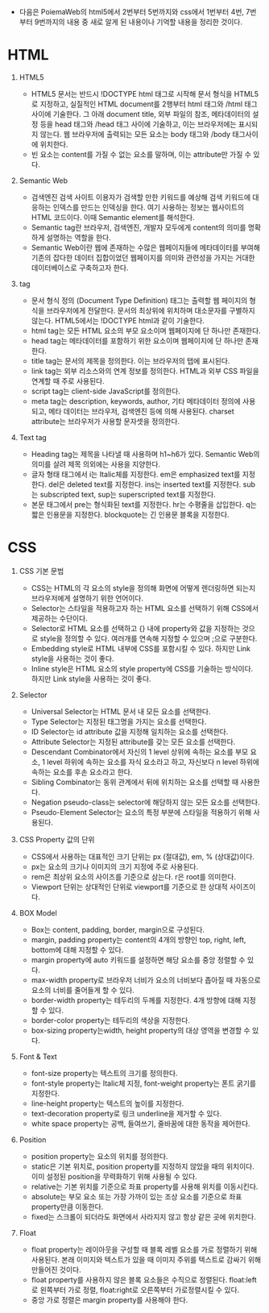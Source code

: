 * 다음은 PoiemaWeb의 html5에서 2번부터 5번까지와 css에서 1번부터 4번, 7번부터 9번까지의 내용 중 새로 알게 된 내용이나 기억할 내용을 정리한 것이다.

# HTML

1. HTML5
   - HTML5 문서는 반드시 !DOCTYPE html 태그로 시작해 문서 형식을 HTML5로 지정하고, 실질적인 HTML document를 2행부터 html 태그와 /html 태그 사이에 기술한다. 그 아래 document title, 외부 파일의 참조, 메타데이터의 설정 등을 head 태그와 /head 태그 사이에 기술하고, 이는 브라우저에는 표시되지 않는다. 웹 브라우저에 출력되는 모든 요소는 body 태그와 /body 태그사이에 위치한다.
   - 빈 요소는 content를 가질 수 없는 요소를 말하며, 이는 attribute만 가질 수 있다.

2. Semantic Web
   - 검색엔진 검색 사이트 이용자가 검색할 만한 키워드를 예상해 검색 키워드에 대응하는 인덱스를 만드는 인덱싱을 한다. 여기 사용하는 정보는 웹사이트의 HTML 코드이다. 이때 Semantic element를 해석한다.
   - Semantic tag란 브라우저, 검색엔진, 개발자 모두에게 content의 의미를 명확하게 설명하는 역할을 한다.
   - Semantic Web이란 웹에 존재하는 수많은 웹페이지들에 메타데이터를 부여해 기존의 잡다한 데이터 집합이었던 웹페이지를 의미와 관련성을 가지는 거대한 데이터베이스로 구축하고자 한다.

3. tag
   - 문서 형식 정의 (Document Type Definition) 태그는 출력할 웹 페이지의 형식을 브라우저에게 전달한다. 문서의 최상위에 위치하며 대소문자를 구별하지 않는다. HTML5에서는 !DOCTYPE html과 같이 기술한다.
   - html tag는 모든 HTML 요소의 부모 요소이며 웹페이지에 단 하나만 존재한다. 
   - head tag는 메타데이터를 포함하기 위한 요소이며 웹페이지에 단 하나만 존재한다.
   - title tag는 문서의 제목을 정의한다. 이는 브라우저의 탭에 표시된다.
   - link tag는 외부 리소스와의 연계 정보를 정의한다. HTML과 외부 CSS 파일을 연계할 때 주로 사용된다.
   - script tag는 client-side JavaScript를 정의한다.
   - meta tag는 description, keywords, author, 기타 메타데이터 정의에 사용되고, 메타 데이터는 브라우저, 검색엔진 등에 의해 사용된다. charset attribute는 브라우저가 사용할 문자셋을 정의한다.

4. Text tag
   - Heading tag는 제목을 나타낼 때 사용하며 h1~h6가 있다. Semantic Web의 의미를 살려 제목 의외에는 사용을 지양한다.
   - 글자 형태 태그에서 i는 Italic체를 지정한다. em은 emphasized text를 지정한다. del은 deleted text를 지정한다. ins는 inserted text를 지정한다. sub는 subscripted text, sup는 superscripted text를 지정한다.
   - 본문 태그에서 pre는 형식화된 text를 지정한다. hr는 수평줄을 삽입한다. q는 짧은 인용문을 지정한다. blockquote는 긴 인용문 블록을 지정한다.

# CSS

1. CSS 기본 문법
   - CSS는 HTML의 각 요소의 style을 정의해 화면에 어떻게 렌더링하면 되는지 브라우저에게 설명하기 위한 언어이다.
   - Selector는 스타일을 적용하고자 하는 HTML 요소를 선택하기 위해 CSS에서 제공하는 수단이다.
   - Selector로 HTML 요소를 선택하고 {} 내에 property와 값을 지정하는 것으로 style을 정의할 수 있다. 여러개를 연속해 지정할 수 있으며 ;으로 구분한다.
   - Embedding style로 HTML 내부에 CSS를 포함시킬 수 있다. 하지만 Link style을 사용하는 것이 좋다.
   - Inline style은 HTML 요소의 style property에 CSS를 기술하는 방식이다. 하지만 Link style을 사용하는 것이 좋다.

2. Selector
   - Universal Selector는 HTML 문서 내 모든 요소를 선택한다.
   - Type Selector는 지정된 태그명을 가지는 요소를 선택한다.
   - ID Selector는 id attribute 값을 지정해 일치하는 요소를 선택한다.
   - Attribute Selector는 지정된 attribute를 갖는 모든 요소를 선택한다.
   - Descendant Combinator에서 자신의 1 level 상위에 속하는 요소를 부모 요소, 1 level 하위에 속하는 요소를 자식 요소라고 하고, 자신보다 n level 하위에 속하는 요소를 후손 요소라고 한다.
   - Sibling Combinator는 동위 관계에서 뒤에 위치하는 요소를 선택할 때 사용한다.
   - Negation pseudo-class는 selector에 해당하지 않는 모든 요소를 선택한다.
   - Pseudo-Element Selector는 요소의 특정 부분에 스타일을 적용하기 위해 사용된다.

3. CSS Property 값의 단위
   - CSS에서 사용하는 대표적인 크기 단위는 px (절대값), em, % (상대값)이다.
   - px는 요소의 크기나 이미지의 크기 지정에 주로 사용된다.
   - rem은 최상위 요소의 사이즈를 기준으로 삼는다. r은 root를 의미한다.
   - Viewport 단위는 상대적인 단위로 viewport를 기준으로 한 상대적 사이즈이다.

4. BOX Model
   - Box는 content, padding, border, margin으로 구성된다.
   - margin, padding property는 content의 4개의 방향인 top, right, left, bottom에 대해 지정할 수 있다.
   - margin property에 auto 키워드를 설정하면 해당 요소를 중앙 정렬할 수 있다.
   - max-width property로 브라우저 너비가 요소의 너비보다 좁아질 때 자동으로 요소의 너비를 줄어들게 할 수 있다.
   - border-width property는 테두리의 두께를 지정한다. 4개 방향에 대해 지정할 수 있다.
   - border-color property는 테두리의 색상을 지정한다.
   - box-sizing property는width, height property의 대상 영역을 변경할 수 있다.

5. Font & Text
   - font-size property는 텍스트의 크기를 정의한다.
   - font-style property는 Italic체 지정, font-weight property는 폰트 굵기를 지정한다.
   - line-height property는 텍스트의 높이를 지정한다.
   - text-decoration property로 링크 underline을 제거할 수 있다.
   - white space property는 공백, 들여쓰기, 줄바꿈에 대한 동작을 제어한다.

6. Position
   - position property는 요소의 위치를 정의한다.
   - static은 기본 위치로, position property를 지정하지 않았을 때의 위치이다. 이미 설정된 position을 무력화하기 위해 사용될 수 있다.
   - relative는 기본 위치를 기준으로 좌표 property를 사용해 위치를 이동시킨다.
   - absolute는 부모 요소 또는 가장 가까이 있는 조상 요소를 기준으로 좌표 property만큼 이동한다.
   - fixed는 스크롤이 되더라도 화면에서 사라지지 않고 항상 같은 곳에 위치한다.

7. Float
   - float property는 레이아웃을 구성할 때 블록 레벨 요소를 가로 정렬하기 위해 사용된다. 본래 이미지와 텍스트가 있을 때 이미지 주위를 텍스트로 감싸기 위해 만들어진 것이다.
   - float property를 사용하지 않은 블록 요소들은 수직으로 정렬된다. float:left로 왼쪽부터 가로 정렬, float:right로 오른쪽부터 가로정렬시킬 수 있다.
   - 중앙 가로 정렬은 margin property를 사용해야 한다.